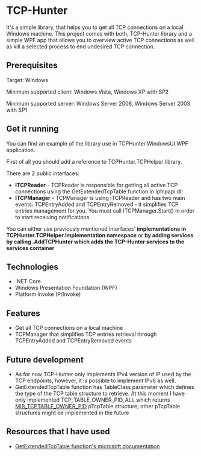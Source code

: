 
# TCP-Hunter

It's a simple library, that helps you to get all TCP connections on a local Windows machine.
This project comes with both, TCP-Hunter library and a simple WPF app that allows you to
overview active TCP connections as well as kill a selected process to end undesired TCP connection.

## Prerequisites

Target: Windows

Minimum supported client: Windows Vista, Windows XP with SP2

Minimum supported server: Windows Server 2008, Windows Server 2003 with SP1
## Get it running
You can find an example of the library use in TCPHunter.WindowsUI WPF application.

First of all you should add a reference to TCPHunter.TCPHelper library.

There are 2 public interfaces:
- **ITCPReader** - TCPReader is responsible for getting all active TCP connections using the 
   GetExtendedTcpTable function in Iphlpapi.dll 
- **ITCPManager** - TCPManager is using ITCPReader and has two main events: TCPEntryAdded and 
  TCPEntryRemoved - it simplifies TCP entries management for you. You must call ITCPManager.Start()
  in order to start receiving notifications.

You can either use previously mentioned interfaces' **implementations in TCPHunter.TCPHelper.Implementation
namespace** or **by adding services by calling .AddTCPHunter which adds the TCP-Hunter services to the services container**


## Technologies

- .NET Core
- Windows Presentation Foundation (WPF)
- Platform Invoke (P/Invoke)
## Features
- Get all TCP connections on a local machine
- TCPManager that simplifies TCP entries retrieval through TCPEntryAdded and TCPEntryRemoved
  events
## Future development
- As for now TCP-Hunter only implements IPv4 version of IP used by the TCP endpoints, however,
  it is possible to implement IPv6 as well.
- GetExtendedTcpTable function has TableClass parameter which defines the type of the TCP table 
  structure to retrieve. At this moment I have only implemented TCP_TABLE_OWNER_PID_ALL which
  returns [MIB_TCPTABLE_OWNER_PID](https://docs.microsoft.com/en-us/windows/desktop/api/tcpmib/ns-tcpmib-mib_tcptable_owner_pid)
  pTcpTable structure; other pTcpTable structures might be implemented in the future
## Resources that I have used

- [GetExtendedTcpTable function's microsoft documentation](https://docs.microsoft.com/en-us/windows/win32/api/iphlpapi/nf-iphlpapi-getextendedtcptable)
